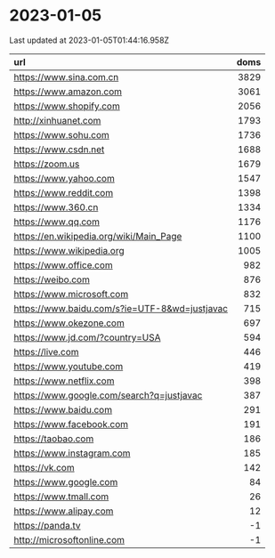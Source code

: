 # 2023-01-05

<!-- BEGIN -->
Last updated at 2023-01-05T01:44:16.958Z

url | doms
:- | -:
https://www.sina.com.cn | 3829
https://www.amazon.com | 3061
https://www.shopify.com | 2056
http://xinhuanet.com | 1793
https://www.sohu.com | 1736
https://www.csdn.net | 1688
https://zoom.us | 1679
https://www.yahoo.com | 1547
https://www.reddit.com | 1398
https://www.360.cn | 1334
https://www.qq.com | 1176
https://en.wikipedia.org/wiki/Main_Page | 1100
https://www.wikipedia.org | 1005
https://www.office.com | 982
https://weibo.com | 876
https://www.microsoft.com | 832
https://www.baidu.com/s?ie=UTF-8&wd=justjavac | 715
https://www.okezone.com | 697
https://www.jd.com/?country=USA | 594
https://live.com | 446
https://www.youtube.com | 419
https://www.netflix.com | 398
https://www.google.com/search?q=justjavac | 387
https://www.baidu.com | 291
https://www.facebook.com | 191
https://taobao.com | 186
https://www.instagram.com | 185
https://vk.com | 142
https://www.google.com | 84
https://www.tmall.com | 26
https://www.alipay.com | 12
https://panda.tv | -1
http://microsoftonline.com | -1
<!-- END -->
